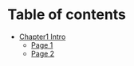 # Table of contents

* [Chapter1 Intro](README.md)
  * [Page 1](chapter1-intro/page-1.md)
  * [Page 2](chapter1-intro/page-2.md)
